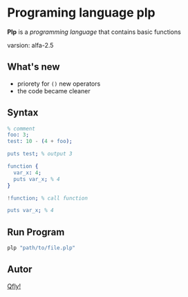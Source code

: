 Programing language plp
=========================

**Plp** is a *programming language* that contains basic functions

varsion: alfa-2.5

What's new
-------

- priorety for ```()``` new operators
- the code became cleaner

Syntax
-----------

```erl
% comment
foo: 3;
test: 10 - (4 + foo);

puts test; % output 3

function {
  var_x: 4;
  puts var_x; % 4
}

!function; % call function

puts var_x; % 4

```

Run Program
-----------

```ps1
plp "path/to/file.plp"
```

Autor
-----------

[Qfly!](https://github.com/Qfliy)
